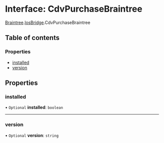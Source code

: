# Interface: CdvPurchaseBraintree

[Braintree](../modules/CdvPurchase.Braintree.md).[IosBridge](../modules/CdvPurchase.Braintree.IosBridge.md).CdvPurchaseBraintree

## Table of contents

### Properties

- [installed](CdvPurchase.Braintree.IosBridge.CdvPurchaseBraintree.md#installed)
- [version](CdvPurchase.Braintree.IosBridge.CdvPurchaseBraintree.md#version)

## Properties

### installed

• `Optional` **installed**: `boolean`

___

### version

• `Optional` **version**: `string`
